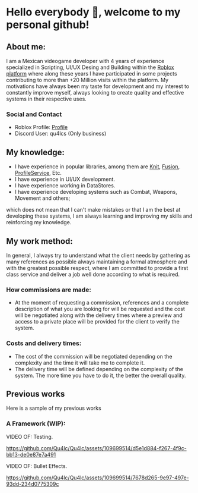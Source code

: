 # **Hello everybody 👋, welcome to my personal github!**

## About me:
I am a Mexican videogame developer with 4 years of experience specialized in Scripting, UI/UX Desing and Building within the [Roblox platform](https://www.roblox.com/) where along these years I have participated in some projects contributing to more than +20 Million visits within the platform. My motivations have always been my taste for development and my interest to constantly improve myself, always looking to create quality and effective systems in their respective uses.

### Social and Contact
- Roblox Profile: [Profile](https://www.roblox.com/users/2255195190/)
- Discord User: qu4lcs (Only business)

## My knowledge:
- I have experience in popular libraries, among them are [Knit](https://sleitnick.github.io/Knit/), [Fusion](https://elttob.uk/Fusion/0.3/), [ProfileService](https://madstudioroblox.github.io/ProfileService/), Etc.
- I have experience in UI/UX development.
- I have experience working in DataStores.
- I have experience developing systems such as Combat, Weapons, Movement and others;
  
which does not mean that I can't make mistakes or that I am the best at developing these systems, I am always learning and improving my skills and reinforcing my knowledge.

## My work method:
In general, I always try to understand what the client needs by gathering as many references as possible always maintaining a formal atmosphere and with the greatest possible respect, where I am committed to provide a first class service and deliver a job well done according to what is required.

### How commissions are made:
- At the moment of requesting a commission, references and a complete description of what you are looking for will be requested and the cost will be negotiated along with the delivery times where a preview and access to a private place will be provided for the client to verify the system.

### Costs and delivery times:
- The cost of the commission will be negotiated depending on the complexity and the time it will take me to complete it.
- The delivery time will be defined depending on the complexity of the system. The more time you have to do it, the better the overall quality.

## Previous works
Here is a sample of my previous works

### A Framework (WIP):
VIDEO OF: Testing.

https://github.com/Qu4lc/Qu4lc/assets/109699514/d5e1d884-f267-4f9c-bb13-de0e87e7a491

VIDEO OF: Bullet Effects.

https://github.com/Qu4lc/Qu4lc/assets/109699514/7678d265-9e97-497e-93dd-234d0775309c
